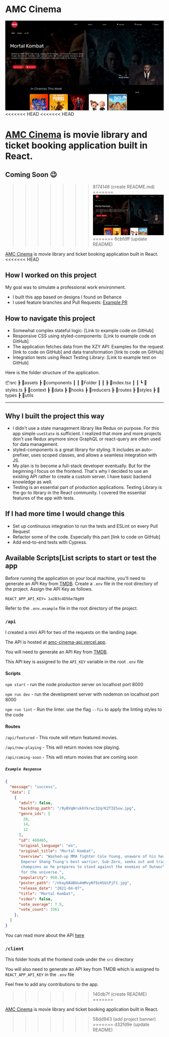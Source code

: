 # AMC Cinema

![amcbanner](/src/assets/amcbanner.png)
<<<<<<< HEAD
<<<<<<< HEAD

[AMC Cinema](https://amc-cinema.verce.app) is movie library and ticket booking application built in React.
=======
## Coming Soon 😉
>>>>>>> 8174146 (create README.md)
=======
![amcbanner](/client/src/assets/amcbanner.png)
=======
>>>>>>> 6cbfdff (update README)

[AMC Cinema](https://amc-cinema.verce.app) is movie library and ticket booking application built in React.
<<<<<<< HEAD

## How I worked on this project

My goal was to simulate a professional work environment. 

- I built this app based on designs I found on Behance
- I used feature branches and Pull Requests: [Example PR](https://github.com/codingknite/amc-cinema/pull/3)
 
## How to navigate this project

- Somewhat complex stateful logic: [Link to example code on GitHub]
- Responsive CSS using styled-components: [Link to example code on GitHub]
- The application fetches data from the XZY API: Examples for the request [link to code on GitHub] and data transformation [link to code on GitHub]
- Integration tests using React Testing Library: [Link to example test on GitHub]

Here is the folder structure of the application.

📦src
 ┣ 📂assets
 ┣ 📂components
 ┃ ┃ 📂Folder
 ┃ ┃  ┣ 📜index.tsx
 ┃ ┃  ┗ 📜styles.ts
 ┣ 📂context
 ┣ 📂data
 ┣ 📂hooks
 ┣ 📂reducers
 ┣ 📂routes
 ┣ 📂styles
 ┣ 📂types
 ┣ 📂utils

****
## Why I built the project this way
- I didn't use a state management library like Redux on purpose. For this app simple `useState` is sufficient. I realized that more and more projects don't use Redux anymore since GraphQL or react-query are often used for data management.
- styled-components is a great library for styling. It includes an auto-prefixer, uses scoped classes, and allows a seamless integration with JS.
- My plan is to become a full-stack developer eventually. But for the beginning I focus on the frontend. That's why I decided to use an existing API rather to create a custom server. I have basic backend knowledge as well.
- Testing is an essential part of production applications. Testing Library is the go-to library in the React community. I covered the essential features of the app with tests.
## If I had more time I would change this

- Set up continuous integration to run the tests and ESLint on every Pull Request
- Refactor some of the code. Especially this part [link to code on GitHub]
- Add end-to-end tests with Cypress.

## Available Scripts[List scripts to start or test the app

Before running the application on your local machine, you'll need to generate an API Key from [TMDB](). Create a `.env` file in the root directory of the project. Assign the API Key as follows.

```shell
REACT_APP_API_KEY= 1a2B3c4D56e78g09
```

Refer to the `.env.example` file in the root directory of the project.

### `/api`

I created a mini API for two of the requests on the landing page.

The API is hosted at [amc-cinema-api.vercel.app](https://amc-cinema-api.vercel.app).

You will need to generate an API Key from [TMDB](https://www.themoviedb.org/documentation/api).

This API key is assigned to the `API_KEY` variable in the root `.env` file

#### Scripts

`npm start` - run the node production server on localhost port 8000

`npm run dev` - run the development server with nodemon on localhost port 8000

`npm run lint` - Run the linter. use the flag `--fix` to apply the linting styles to the code

#### Routes

`/api/featured` - This route will return featured movies.

`/api/now-playing` - This will return movies now playing.

`/api/coming-soon` - This will return movies that are coming soon

##### `Example Response`

```json
{
  "message": "success",
  "data": [
    {
      "adult": false,
      "backdrop_path": "/9yBVqNruk6Ykrwc32qrK2TIE5xw.jpg",
      "genre_ids": [
        28,
        14,
        12
      ],
      "id": 460465,
      "original_language": "en",
      "original_title": "Mortal Kombat",
      "overview": "Washed-up MMA fighter Cole Young, unaware of his heritage, and hunted by
       Emperor Shang Tsung's best warrior, Sub-Zero, seeks out and trains with Earth's greatest
       champions as he prepares to stand against the enemies of Outworld in a high stakes battle
       for the universe.",
      "popularity": 950.16,
      "poster_path": "/nkayOAUBUu4mMvyNf9iHSUiPjF1.jpg",
      "release_date": "2021-04-07",
      "title": "Mortal Kombat",
      "video": false,
      "vote_average": 7.5,
      "vote_count": 3361
    },
  ]
}
```

You can read more about the API [here](https://amc-cinema-api.vercel.app)

### `/client`

This folder hosts all the frontend code under the `src` directory

You will also need to generate an API key from TMDB which is assigned to `REACT_APP_API_KEY` in the `.env` file

Feel free to add any contributions to the app.
>>>>>>> 140db7f (create README)
=======

[AMC Cinema](https://amc-cinema.verce.app) is movie library and ticket booking application built in React.
>>>>>>> 58dd943 (add project banner)
=======
>>>>>>> d32fd9e (update README)
